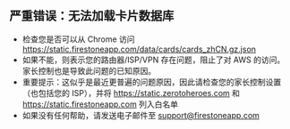 ## 严重错误：无法加载卡片数据库

-   检查您是否可以从 Chrome 访问 https://static.firestoneapp.com/data/cards/cards_zhCN.gz.json
-   如果不能，则表示您的路由器/ISP/VPN 存在问题，阻止了对 AWS 的访问。家长控制也是导致此问题的已知原因。
-   重要提示：这似乎是最近更普遍的问题原因，因此请检查您的家长控制设置（也包括您的 ISP），并将 https://static.zerotoheroes.com 和 https://static.firestoneapp.com 列入白名单
-   如果没有任何帮助，请发送电子邮件至 support@firestoneapp.com

